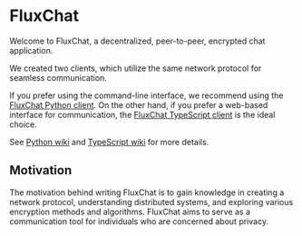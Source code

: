 # FluxChat

Welcome to FluxChat, a decentralized, peer-to-peer, encrypted chat application.

We created two clients, which utilize the same network protocol for seamless communication.

If you prefer using the command-line interface, we recommend using the [FluxChat Python client](https://github.com/FluxChat/fluxchat-py). On the other hand, if you prefer a web-based interface for communication, the [FluxChat TypeScript client](https://github.com/FluxChat/fluxchat-ts) is the ideal choice.

See [Python wiki](https://github.com/FluxChat/fluxchat-py/wiki) and [TypeScript wiki](https://github.com/FluxChat/fluxchat-ts/wiki) for more details.

## Motivation

The motivation behind writing FluxChat is to gain knowledge in creating a network protocol, understanding distributed systems, and exploring various encryption methods and algorithms. FluxChat aims to serve as a communication tool for individuals who are concerned about privacy.
